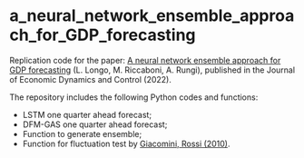 # a_neural_network_ensemble_approach_for_GDP_forecasting
Replication code for the paper: [A neural network ensemble approach for GDP forecasting](https://www.sciencedirect.com/science/article/abs/pii/S016518892100213X) (L. Longo, M. Riccaboni, A. Rungi), published in the Journal of Economic Dynamics and Control (2022).

The repository includes the following Python codes and functions:
* LSTM one quarter ahead forecast;
* DFM-GAS one quarter ahead forecast;
* Function to generate ensemble;
* Function for fluctuation test by [Giacomini, Rossi (2010)](https://onlinelibrary.wiley.com/doi/10.1002/jae.1177).
